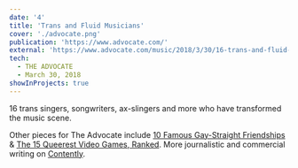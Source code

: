 ```yaml
---
date: '4'
title: 'Trans and Fluid Musicians'
cover: './advocate.png'
publication: 'https://www.advocate.com/'
external: 'https://www.advocate.com/music/2018/3/30/16-trans-and-fluid-musicians-who-transformed-music'
tech:
  - THE ADVOCATE
  - March 30, 2018
showInProjects: true
---
```


16 trans singers, songwriters, ax-slingers and more who have transformed the music scene.

Other pieces for The Advocate include [10 Famous Gay-Straight Friendships](https://www.advocate.com/people/2018/5/24/10-famous-gay-straight-friendships) & [The 15 Queerest Video Games, Ranked](https://www.advocate.com/arts-entertainment/2018/5/24/15-queerest-video-games-ranked). More journalistic and commercial writing on [Contently](https://alleyhector.contently.com/).
